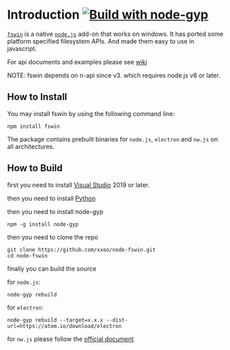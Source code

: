 # Introduction [![Build with node-gyp](https://github.com/xxoo/node-fswin/actions/workflows/main.yml/badge.svg)](https://github.com/xxoo/node-fswin/actions/workflows/main.yml)

[`fswin`](https://www.npmjs.com/package/fswin) is a native [`node.js`](http://nodejs.org) add-on that works on windows.
It has ported some platform specified filesystem APIs. And made them easy to use in javascript.

For api documents and examples please see [wiki](https://github.com/xxoo/node-fswin/wiki)

NOTE: fswin depends on n-api since v3. which requires node.js v8 or later.

## How to Install

You may install fswin by using the following command line:

```
npm install fswin
```

The package contains prebuilt binaries for `node.js`, `electron` and `nw.js` on all architectures.

## How to Build

first you need to install [Visual Studio](http://www.visualstudio.com) 2019 or later.

then you need to install [Python](https://www.python.org/downloads/windows)

then you need to install node-gyp

```
npm -g install node-gyp
```

then you need to clone the repo

```
git clone https://github.com/xxoo/node-fswin.git
cd node-fswin
```

finally you can build the source

for `node.js`:

```
node-gyp rebuild
```

for `electron`:

```
node-gyp rebuild --target=x.x.x --dist-url=https://atom.io/download/electron
```

for `nw.js` please follow the [official document](https://nwjs.readthedocs.io/en/latest/For%20Users/Advanced/Use%20Native%20Node%20Modules/)
